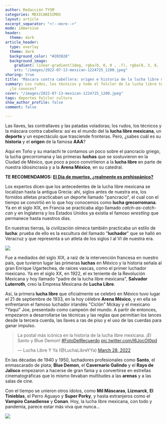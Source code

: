```yaml
---
author: Redacción TYSM
categories: MEXICANISIMOS
layout: article
excerpt_separator: "<!--more-->"
mode: immersive
header:
  theme: dark
article_header:
  type: overlay
  theme: dark
  background_color: "#203028"
  background_image:
    gradient: linear-gradient(1deg, rgba(0, 0, 0 , .7), rgba(8, 3, 8, .9))
    src: "/images/2022-07-13-mexican-1224725_1280.jpeg"
sharing: true
title: 'Máscara contra cabellera: origen e historia de la lucha libre mexicana'
summary: Los rudos, los técnicos y todo el folclor de la lucha libre tuvieron un inicio,
  ¿lo conoces?
cover: "/images/2022-07-13-mexican-1224725_1280.jpeg"
tags: deportes folclor cultura
show_author_profile: false
comment: false

---
```

Las llaves, las contrallaves y las patadas voladoras; los rudos, los técnicos y la máscara contra cabellera: así es el mundo del la **lucha libre mexicana**, un **deporte** y un espectáculo que trasciende fronteras. Pero, ¿sabes cuál es su **historia** y el **origen** de la famosa **AAA**?

Aquí en Toño y su mariachi te contamos un poco sobre el pancracio griego, la lucha grecorromana y las primeras **luchas** que se sostuvieron en la Ciudad de México, que poco a poco convirtieron a la **lucha libre** en parte de nuestra idiosincrasia y a la **Arena México**, en su catedral.

**TE RECOMENDAMOS:** [**El Día de muertos, ¿realmente es prehispánico?**](https://blog.tonoysumariachi.com/mexicanisimos/2022/10/11/el-dia-de-muertos-realmente-es-prehispanico.html)

Los expertos dicen que los antecedentes de la lucha libre mexicana se localizan hasta la antigua Grecia: ahí, siglos antes de nuestra era, los fornidos atletas practicaban un deporte llamado "pancracio", el cual con el tiempo se convirtió en lo que hoy conocemos como **lucha grecorromana**. Ya en el siglo XIX, en Francia se practicaba algo llamado _catch-as-catch-can_ y en Inglaterra y los Estados Unidos ya existía el famoso _wrestling_ que permanece hasta nuestros días.

En nuestras tierras, la civilización olmeca también practicaba un estilo de **lucha**: prueba de ello es la escultura del llamado "**luchador**" que se halló en Veracruz y que representa a un atleta de los siglos I al VI de nuestra era.

![](https://upload.wikimedia.org/wikipedia/commons/thumb/c/c2/Olmec_Stone_%22Wrestler%2C%22_Veracruz%2C_Protoclassic%2C_600-100_BC%2C_66cm.jpg/1024px-Olmec_Stone_%22Wrestler%2C%22_Veracruz%2C_Protoclassic%2C_600-100_BC%2C_66cm.jpg)

Fue a mediados del siglo XIX, a raíz de la intervención francesa en nuestro país, que tuvieron lugar las primeras **luchas** en México y la historia señala al gran Enrique Ugartechea, de raíces vascas, como el primer luchador mexicano. Ya en el siglo XX, en 1922, el ex teniente de la Revolución Mexicana y hoy llamado "padre de la lucha libre mexicana", **Salvador Luterroth**, creo la Empresa Mexicana de **Lucha Libre**.

Así, la primera **lucha libre** que oficialmente se celebró en México tuvo lugar el 21 de septiembre de 1933, en la hoy célebre **Arena México**, y en ella se enfrentaron el famoso luchador irlandés "Ciclón" Mckay y el mexicano "Yaqui" Joe, presentado como campeón del mundo. A partir de entonces, empezaron a desarrollarse las técnicas y las reglas que permitían los lances desde la tercera cuerda, las llaves a ras de piso y el uso de las cuerdas para ganar impulso.

<blockquote class="twitter-tweet"><p lang="es" dir="ltr">La postal más icónica en la historia de la lucha libre mexicana. ¡El Santo y Blue Demon! <a href="https://twitter.com/hashtag/FotoDelRecuerdo?src=hash&ref_src=twsrc%5Etfw">#FotoDelRecuerdo</a> <a href="https://t.co/I6JocOI0pd">pic.twitter.com/I6JocOI0pd</a></p>— Lucha Libre Y Ya (@LuchaLibreYYa) <a href="https://twitter.com/LuchaLibreYYa/status/1508590209142829063?ref_src=twsrc%5Etfw">March 28, 2022</a></blockquote> <script async src="https://platform.twitter.com/widgets.js" charset="utf-8"></script>

En las décadas de 1940 y 1950, luchadores profesionales como **Santo**, el enmascarado de plata; **Blue Demon**, el **Cavernario Galindo** y el **Rayo de Jalisco** empezaron a hacerse de gran fama y a convertirse en estrellas cinematográficas que lo mismo llevaban multitudes a las **arenas** y a las salas de cine.

Con el tiempo se unieron otros ídolos, como **Mil Máscaras**, **Lizmarck**, **El Tinieblas**, el Perro Aguayo y **Super Porky**, y hasta extranjeros como el **Vampiro Canadiense** y **Conan**. Hoy, la lucha libre mexicana, con todo y pandemia, parece estar más viva que nunca…

![](https://upload.wikimedia.org/wikipedia/commons/thumb/c/cf/LuchaLibreObrera082.JPG/1057px-LuchaLibreObrera082.JPG)
